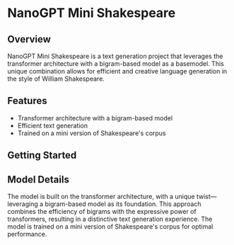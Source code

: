 # NanoGPT Mini Shakespeare

## Overview

NanoGPT Mini Shakespeare is a text generation project that leverages the transformer architecture with a bigram-based model as a basemodel. This unique combination allows for efficient and creative language generation in the style of William Shakespeare.

## Features

- Transformer architecture with a bigram-based model
- Efficient text generation
- Trained on a mini version of Shakespeare's corpus

## Getting Started

## Model Details

The model is built on the transformer architecture, with a unique twist—leveraging a bigram-based model as its foundation. This approach combines the efficiency of bigrams with the expressive power of transformers, resulting in a distinctive text generation experience. The model is trained on a mini version of Shakespeare's corpus for optimal performance.
